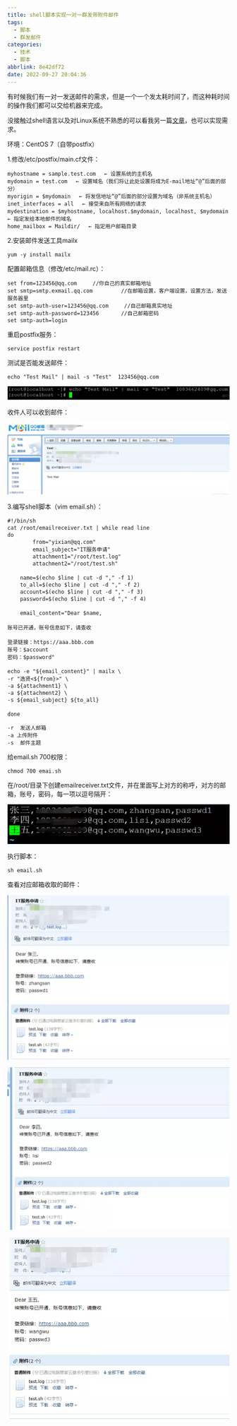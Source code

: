 ```yaml
---
title: shell脚本实现一对一群发带附件邮件
tags:
  - 脚本
  - 群发邮件
categories:
  - 技术
  - 脚本
abbrlink: 8e42df72
date: 2022-09-27 20:04:36
---
```


有时候我们有一对一发送邮件的需求，但是一个一个发太耗时间了，而这种耗时间的操作我们都可以交给机器来完成。

<!--more-->

没接触过shell语言以及对Linux系统不熟悉的可以看我另一篇[文章](https://yixian12580.github.io/2022/09f0f05856.html)，也可以实现需求。

环境：CentOS 7（自带postfix）

1.修改/etc/postfix/main.cf文件：

```
myhostname = sample.test.com　 ← 设置系统的主机名
mydomain = test.com　 ← 设置域名（我们将让此处设置将成为E-mail地址“@”后面的部分）
myorigin = $mydomain　 ← 将发信地址“@”后面的部分设置为域名（非系统主机名）
inet_interfaces = all　 ← 接受来自所有网络的请求
mydestination = $myhostname, localhost.$mydomain, localhost, $mydomain　 ← 指定发给本地邮件的域名
home_mailbox = Maildir/　 ← 指定用户邮箱目录
```

2.安装邮件发送工具mailx

```
yum -y install mailx
```


配置邮箱信息（修改/etc/mail.rc）：

```
set from=123456@qq.com     //你自己的真实邮箱地址
set smtp=smtp.exmail.qq.com         //在邮箱设置，客户端设置，设置方法，发送服务器里
set smtp-auth-user=123456@qq.com     //自己邮箱真实地址
set smtp-auth-password=123456       //自己邮箱密码
set smtp-auth=login
```


重启postfix服务：

```
service postfix restart
```


测试是否能发送邮件：

```
echo "Test Mail" | mail -s "Test"  123456@qq.com
```

![](shell脚本实现一对一群发带附件邮件/image-20220927201426759.png)


收件人可以收到邮件：

![](shell脚本实现一对一群发带附件邮件/image-20220927201444908.png)

3.编写shell脚本（vim email.sh）：

```
#!/bin/sh
cat /root/emailreceiver.txt | while read line
do
        from="yixian@qq.com"
        email_subject="IT服务申请"
        attachment1="/root/test.log"
        attachment2="/root/test.sh"

    name=$(echo $line | cut -d "," -f 1)
    to_all=$(echo $line | cut -d "," -f 2)
    account=$(echo $line | cut -d "," -f 3)
    password=$(echo $line | cut -d "," -f 4)

    email_content="Dear $name,

账号已开通，账号信息如下，请查收

登录链接：https://aaa.bbb.com
账号：$account
密码：$password"

echo -e "${email_content}" | mailx \
-r "逸贤<${from}>" \
-a ${attachment1} \
-a ${attachment2} \
-s ${email_subject} ${to_all}

done
```

```
-r  发送人邮箱
-a 上传附件
-s  邮件主题
```


给email.sh 700权限：

```
chmod 700 emai.sh
```


在/root/目录下创建emailreceiver.txt文件，并在里面写上对方的称呼，对方的邮箱，账号，密码，每一项以逗号隔开：

![](shell脚本实现一对一群发带附件邮件/image-20220927201641862.png)

执行脚本：

```
sh email.sh
```


查看对应邮箱收取的邮件：

![](shell脚本实现一对一群发带附件邮件/image-20220927201704189.png)

![](shell脚本实现一对一群发带附件邮件/image-20220927201714277.png)



![](shell脚本实现一对一群发带附件邮件/image-20220927201724249.png)





